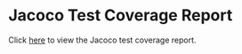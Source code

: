 # Jacoco Test Coverage Report

Click [here](https://'GameOverNew'/coverage/index.html) to view the Jacoco test coverage report.
